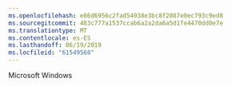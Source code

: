 ```yaml
---
ms.openlocfilehash: e86d6956c2fad54938e3bc8f2087e0ec793c9ed8
ms.sourcegitcommit: 483c777a1537ccab6a2a2da6a5d1fe4470dd0e7e
ms.translationtype: MT
ms.contentlocale: es-ES
ms.lasthandoff: 06/19/2019
ms.locfileid: "61549568"
---
```

Microsoft Windows